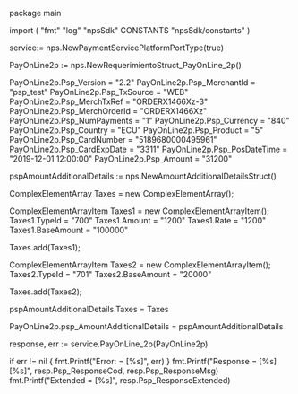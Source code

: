 package main

import (
        "fmt"
        "log"
        "npsSdk"
        CONSTANTS "npsSdk/constants"
)

service:= nps.NewPaymentServicePlatformPortType(true)

PayOnLine2p := nps.NewRequerimientoStruct_PayOnLine_2p()

PayOnLine2p.Psp_Version = "2.2"
PayOnLine2p.Psp_MerchantId = "psp_test"
PayOnLine2p.Psp_TxSource = "WEB"
PayOnLine2p.Psp_MerchTxRef = "ORDERX1466Xz-3"
PayOnLine2p.Psp_MerchOrderId = "ORDERX1466Xz"
PayOnLine2p.Psp_NumPayments = "1"
PayOnLine2p.Psp_Currency = "840"
PayOnLine2p.Psp_Country = "ECU"
PayOnLine2p.Psp_Product = "5"
PayOnLine2p.Psp_CardNumber = "5189680000495961"
PayOnLine2p.Psp_CardExpDate = "3311"
PayOnLine2p.Psp_PosDateTime = "2019-12-01 12:00:00"
PayOnLine2p.Psp_Amount = "31200"

pspAmountAdditionalDetails := nps.NewAmountAdditionalDetailsStruct()

ComplexElementArray Taxes = new ComplexElementArray();

ComplexElementArrayItem Taxes1 = new ComplexElementArrayItem();
Taxes1.TypeId = "700"
Taxes1.Amount = "1200"
Taxes1.Rate = "1200"
Taxes1.BaseAmount = "100000"

Taxes.add(Taxes1);

ComplexElementArrayItem Taxes2 = new ComplexElementArrayItem();
Taxes2.TypeId = "701"
Taxes2.BaseAmount = "20000"

Taxes.add(Taxes2);

pspAmountAdditionalDetails.Taxes = Taxes

PayOnLine2p.psp_AmountAdditionalDetails = pspAmountAdditionalDetails

response, err := service.PayOnLine_2p(PayOnLine2p)

if err != nil {
    fmt.Printf("Error: = [%s]", err)
}
fmt.Printf("Response = [%s] [%s]", resp.Psp_ResponseCod, resp.Psp_ResponseMsg)
fmt.Printf("Extended = [%s]", resp.Psp_ResponseExtended)



